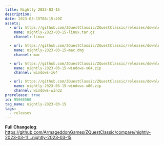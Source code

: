 ```yaml
---
title: Nightly 2023-03-15
description: 
date: 2023-03-15T08:15:49Z
assets: 
  - url: https://github.com/ZQuestClassic/ZQuestClassic/releases/download/nightly-2023-03-15/nightly-2023-03-15-linux.tar.gz
    name: nightly-2023-03-15-linux.tar.gz
    channel: linux

  - url: https://github.com/ZQuestClassic/ZQuestClassic/releases/download/nightly-2023-03-15/nightly-2023-03-15-mac.dmg
    name: nightly-2023-03-15-mac.dmg
    channel: mac

  - url: https://github.com/ZQuestClassic/ZQuestClassic/releases/download/nightly-2023-03-15/nightly-2023-03-15-windows-x64.zip
    name: nightly-2023-03-15-windows-x64.zip
    channel: windows-x64

  - url: https://github.com/ZQuestClassic/ZQuestClassic/releases/download/nightly-2023-03-15/nightly-2023-03-15-windows-x86.zip
    name: nightly-2023-03-15-windows-x86.zip
    channel: windows-win32
prerelease: true
id: 95668560
tag_name: nightly-2023-03-15
tags:
  - releases
---
```


**Full Changelog**: https://github.com/ArmageddonGames/ZQuestClassic/compare/nightly-2023-03-11...nightly-2023-03-15
